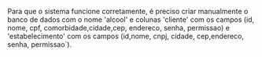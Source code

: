 Para que o sistema funcione corretamente, é preciso criar manualmente o banco de dados
com o nome 'alcool' e colunas 'cliente' com os campos  (id, nome, cpf, comorbidade,cidade,cep, endereco, senha, permissao)
e 'estabelecimento' com os campos  (id,nome, cnpj, cidade, cep,endereco, senha, permissao`).